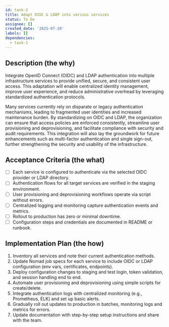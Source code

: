```yaml
---
id: task-2
title: Adapt OIDC & LDAP into various services
status: To Do
assignee: []
created_date: '2025-07-20'
labels: []
dependencies:
  - task-1
---
```


## Description (the why)

Integrate OpenID Connect (OIDC) and LDAP authentication into multiple infrastructure services to provide unified, secure, and consistent user access. This adaptation will enable centralized identity management, improve user experience, and reduce administrative overhead by leveraging standardized authentication protocols.

Many services currently rely on disparate or legacy authentication mechanisms, leading to fragmented user identities and increased maintenance burden. By standardizing on OIDC and LDAP, the organization can ensure that access policies are enforced consistently, streamline user provisioning and deprovisioning, and facilitate compliance with security and audit requirements. This integration will also lay the groundwork for future enhancements such as multi-factor authentication and single sign-out, further strengthening the security and usability of the infrastructure.

## Acceptance Criteria (the what)

- [ ] Each service is configured to authenticate via the selected OIDC provider or LDAP directory.
- [ ] Authentication flows for all target services are verified in the staging environment.
- [ ] User provisioning and deprovisioning workflows operate via script without errors.
- [ ] Centralized logging and monitoring capture authentication events and metrics.
- [ ] Rollout to production has zero or minimal downtime.
- [ ] Configuration steps and credentials are documented in README or runbook.

## Implementation Plan (the how)

1. Inventory all services and note their current authentication methods.
2. Update Nomad job specs for each service to include OIDC or LDAP configuration (env vars, certificates, endpoints).
3. Deploy configuration changes to staging and test login, token validation, and session handling end to end.
4. Automate user provisioning and deprovisioning using simple scripts for create/delete.
5. Integrate authentication logs with centralized monitoring (e.g., Prometheus, ELK) and set up basic alerts.
6. Gradually roll out updates to production in batches, monitoring logs and metrics for errors.
7. Update documentation with step-by-step setup instructions and share with the team.
